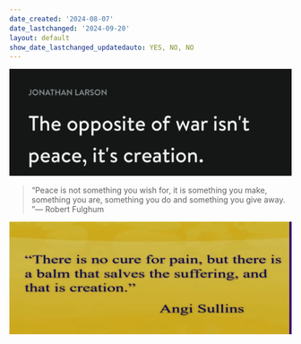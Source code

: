 ```yaml
---
date_created: '2024-08-07'
date_lastchanged: '2024-09-20'
layout: default
show_date_lastchanged_updatedauto: YES, NO, NO
---
```

!["The opposite of war isn't peace, it's creation."](media/F5EB86CA-3387-4905-8B87-0736AE3987AF_1_201_a.jpeg)


> “Peace is not something you wish for, it is something you make, something you are, something you do and something you give away. ”― Robert Fulghum


!["There is no cure for pain, but there is a balm that salves the suffering, and that is creation."](media/3912982B-355E-44B1-9956-8DB892A23FD6_1_201_a.jpeg)